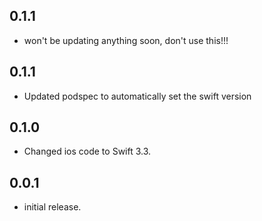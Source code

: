 ## 0.1.1

*  won't be updating anything soon, don't use this!!!
## 0.1.1

*  Updated podspec to automatically set the swift version
## 0.1.0

*  Changed ios code to Swift 3.3.
## 0.0.1

*  initial release.

